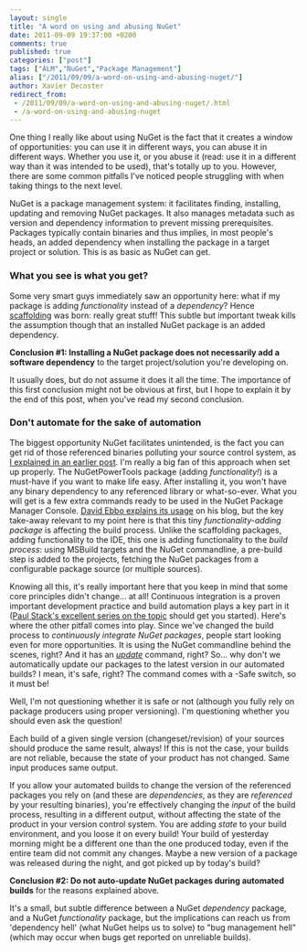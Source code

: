 ```yaml
---
layout: single
title: "A word on using and abusing NuGet"
date: 2011-09-09 19:37:00 +0200
comments: true
published: true
categories: ["post"]
tags: ["ALM","NuGet","Package Management"]
alias: ["/2011/09/09/a-word-on-using-and-abusing-nuget/"]
author: Xavier Decoster
redirect_from:
 - /2011/09/09/a-word-on-using-and-abusing-nuget/.html
 - /a-word-on-using-and-abusing-nuget
---
```

<p>One thing I really like about using NuGet is the fact that it creates a window of opportunities: you can use it in different ways, you can abuse it in different ways. Whether you use it, or you abuse it (read: use it in a different way than it was intended to be used), that's totally up to you. However, there are some common pitfalls I've noticed people struggling with when taking things to the next level.</p>

<p>NuGet is a package management system: it facilitates finding, installing, updating and removing NuGet packages. It also manages metadata such as version and dependency information to prevent missing prerequisites. Packages typically contain binaries and thus implies, in most people's heads, an added dependency when installing the package in a target project or solution. This is as basic as NuGet can get.</p>

<h3>What you see is what you get?</h3>

<p>Some very smart guys immediately saw an opportunity here: what if my package is adding <em>functionality</em> instead of a <em>dependency</em>? Hence <a href="http://blog.stevensanderson.com/2011/01/13/scaffold-your-aspnet-mvc-3-project-with-the-mvcscaffolding-package/" target="_blank">scaffolding</a> was born: really great stuff! This subtle but important tweak kills the assumption though that an installed NuGet package is an added dependency.</p>

<p><strong>Conclusion #1: Installing a NuGet package does not necessarily add a software dependency</strong> to the target project/solution you're developing on.</p>

<p>It usually does, but do not assume it does it all the time. The importance of this first conclusion might not be obvious at first, but I hope to explain it by the end of this post, when you've read my second conclusion.</p>

<h3>Don't automate for the sake of automation</h3>

<p>The biggest opportunity NuGet facilitates unintended, is the fact you can get rid of those referenced binaries polluting your source control system, as <a href="/post/2011/07/18/Continuous-Package-Integration-NuGet-vs-Source-Control.html" target="_blank">I explained in an earlier post</a>. I'm really a big fan of this approach when set up properly. The NuGetPowerTools package (adding <em>functionality!</em>) is a must-have if you want to make life easy. After installing it, you won't have any binary dependency to any referenced library or what-so-ever. What you will get is a few extra commands ready to be used in the NuGet Package Manager Console. <a href="http://blog.davidebbo.com/2011/08/easy-way-to-set-up-nuget-to-restore.html" target="_blank">David Ebbo explains its usage</a> on his blog, but the key take-away relevant to my point here is that this tiny <em>functionality-adding package</em> is affecting the build process. Unlike the scaffolding packages, adding functionality to the IDE, this one is adding functionality to the <em>build process</em>: using MSBuild targets and the NuGet commandline, a pre-build step is added to the projects, fetching the NuGet packages from a configurable package source (or multiple sources).</p>

<p>Knowing all this, it's really important here that you keep in mind that some core principles didn't change... at all! Continuous integration is a proven important development practice and build automation plays a key part in it (<a href="http://paulstack.co.uk/blog/post/How-to-get-started-with-CI.aspx" target="_blank">Paul Stack's excellent series on the topic</a> should get you started). Here's where the other pitfall comes into play. Since we've changed the build process to <em>continuously integrate NuGet packages</em>, people start looking even for more opportunities. It is using the NuGet commandline behind the scenes, right? And it has an <em><a href="http://docs.nuget.org/docs/reference/command-line-reference#Update_Command" target="_blank">update</a></em> command, right? So... why don't we automatically update our packages to the latest version in our automated builds? I mean, it's safe, right? The command comes with a -Safe switch, so it must be!</p>

<p>Well, I'm not questioning whether it is safe or not (although you fully rely on package producers using proper versioning). I'm questioning whether you should even ask the question! </p>

<p>Each build of a given single version (changeset/revision) of your sources should produce the same result, always! If this is not the case, your builds are not reliable, because the state of your product has not changed. Same input produces same output.</p>

<p>If you allow your automated builds to change the version of the referenced packages you rely on (and these are <em>dependencies</em>, as they are <em>referenced</em> by your resulting binaries), you're effectively changing the <em>input</em> of the build process, resulting in a different output, without affecting the state of the product in your version control system. You are adding <em>state</em> to your build environment, and you loose it on every build! Your build of yesterday morning might be a different one than the one produced today, even if the entire team did not commit any changes. Maybe a new version of a package was released during the night, and got picked up by today's build?</p>

<p><strong>Conclusion #2: Do not auto-update NuGet packages during automated builds</strong> for the reasons explained above.</p>

<p>It's a small, but subtle difference between a NuGet <em>dependency</em> package, and a NuGet <em>functionality</em> package, but the implications can reach us from 'dependency hell' (what NuGet helps us to solve) to "bug management hell" (which may occur when bugs get reported on unreliable builds).</p>
